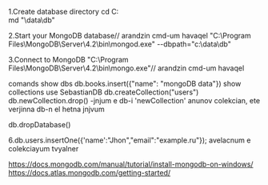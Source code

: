 1.Create database directory
cd C:\
md "\data\db"

2.Start your MongoDB database// arandzin cmd-um havaqel
"C:\Program Files\MongoDB\Server\4.2\bin\mongod.exe" --dbpath="c:\data\db"

3.Connect to MongoDB
"C:\Program Files\MongoDB\Server\4.2\bin\mongo.exe"// arandzin cmd-um havaqel


comands
show dbs 
db.books.insert({"name": "mongoDB data"})
show collections
use SebastianDB
db.createCollection("users")
db.newCollection.drop() -jnjum e db-i 'newCollection' anunov colekcian, ete verjinna db-n el hetna jnjvum

db.dropDatabase()



6.db.users.insertOne({'name':"Jhon","email":"example.ru"}); avelacnum e colekciayum tvyalner



https://docs.mongodb.com/manual/tutorial/install-mongodb-on-windows/
https://docs.atlas.mongodb.com/getting-started/